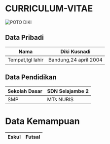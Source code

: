 # CURRICULUM-VITAE

![POTO DIKI](https://scontent.fbdo9-1.fna.fbcdn.net/v/t1.0-9/121106323_657086768577768_1799746802691885771_n.jpg?_nc_cat=100&ccb=2&_nc_sid=09cbfe&_nc_eui2=AeFp2HMmrd-_Xd7bqQVeCMIBZpCdVz15VsZmkJ1XPXlWxnunbioRiRdqfxqQ_M-31UP89sylMdLK5ue4yjZsaJ7X&_nc_ohc=BDVvEbKxlU4AX_NP0ye&_nc_ht=scontent.fbdo9-1.fna&oh=558439043437d2a7ba2ee90678a8a8c6&oe=5FB524BB)

## Data Pribadi


| Nama            | Diki Kusnadi        |
|-----------------|---------------------|
| Tempat,tgl lahir|Bandung,24 april 2004|

## Data Pendidikan


| Sekolah Dasar|SDN Selajambe 2|
|--------------|---------------|
| SMP          |MTs NURIS      |

# Data Kemampuan

| Eskul| Futsal|
|------|-------|
